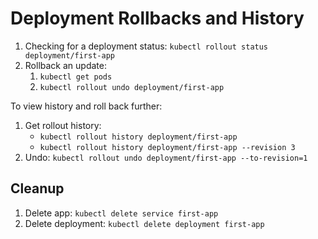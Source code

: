 # Deployment Rollbacks and History

1. Checking for a deployment status: `kubectl rollout status deployment/first-app`
2. Rollback an update: 
   1. `kubectl get pods`
   2. `kubectl rollout undo deployment/first-app`

To view history and roll back further: 
1. Get rollout history:
   * `kubectl rollout history deployment/first-app`
   * `kubectl rollout history deployment/first-app --revision 3`
2. Undo: `kubectl rollout undo deployment/first-app --to-revision=1`

## Cleanup

1. Delete app: `kubectl delete service first-app`
2. Delete deployment: `kubectl delete deployment first-app`
